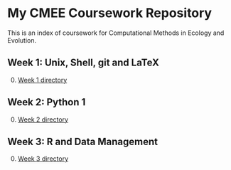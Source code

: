 # My CMEE Coursework Repository

This is an index of coursework for Computational Methods in Ecology and Evolution.

## Week 1: Unix, Shell, git and LaTeX

0. [Week 1 directory](Week1)


## Week 2: Python 1

0. [Week 2 directory](Week2)

## Week 3: R and Data Management

0. [Week 3 directory](Week3)